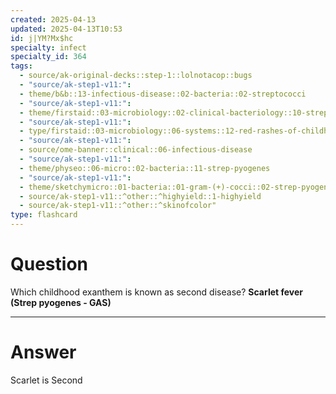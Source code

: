 ```yaml
---
created: 2025-04-13
updated: 2025-04-13T10:53
id: j|YM?Mx$hc
specialty: infect
specialty_id: 364
tags:
  - source/ak-original-decks::step-1::lolnotacop::bugs
  - "source/ak-step1-v11:": 
  - theme/b&b::13-infectious-disease::02-bacteria::02-streptococci
  - "source/ak-step1-v11:": 
  - theme/firstaid::03-microbiology::02-clinical-bacteriology::10-strep-pyogenes-(group-a-streptococci)
  - "source/ak-step1-v11:": 
  - type/firstaid::03-microbiology::06-systems::12-red-rashes-of-childhood
  - "source/ak-step1-v11:": 
  - source/ome-banner::clinical::06-infectious-disease
  - "source/ak-step1-v11:": 
  - theme/physeo::06-micro::02-bacteria::11-strep-pyogenes
  - "source/ak-step1-v11:": 
  - theme/sketchymicro::01-bacteria::01-gram-(+)-cocci::02-strep-pyogenes-(group-a-strep)
  - source/ak-step1-v11::^other::^highyield::1-highyield
  - source/ak-step1-v11::^other::^skinofcolor"
type: flashcard
---
```


# Question
Which childhood exanthem is known as second disease?   **Scarlet fever (Strep pyogenes - GAS)**

---

# Answer
Scarlet is Second
